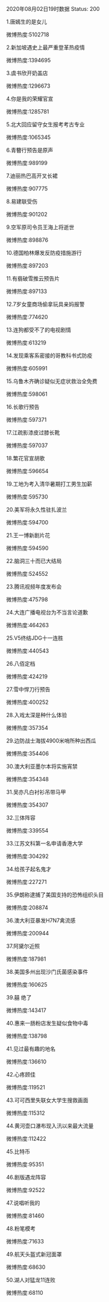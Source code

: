 2020年08月02日19时数据
Status: 200

1.唐嫣生的是女儿

微博热度:5102718

2.新加坡遇史上最严重登革热疫情

微博热度:1394695

3.虞书欣开奶盖店

微博热度:1296673

4.你是我的荣耀官宣

微博热度:1285781

5.北大回应留守女生报考考古专业

微博热度:1065345

6.青簪行预告是原声

微博热度:989199

7.迪丽热巴高开叉长裙

微博热度:907775

8.易建联受伤

微博热度:901202

9.空军原司令员王海上将逝世

微博热度:898876

10.德国柏林爆发反防疫措施游行

微博热度:897203

11.有翡破雪推云预告片

微博热度:897133

12.7岁女童商场偷拿玩具亲妈报警

微博热度:774620

13.连狗都受不了的电视剧情

微博热度:613219

14.发现乘客系密接的哥教科书式防疫

微博热度:605991

15.乌鲁木齐确诊疑似无症状救治全免费

微博热度:598061

16.长歌行预告

微博热度:597371

17.江疏影漆皮过膝长靴

微博热度:597037

18.繁花官宣胡歌

微博热度:596654

19.工地为考入清华暑期打工男生加薪

微博热度:595730

20.美军将永久性驻扎波兰

微博热度:594700

21.王一博新剧片花

微博热度:594590

22.脑洞三十而已大结局

微博热度:524552

23.腾讯视频年度发布会

微博热度:475798

24.大连广播电视台为不当言论道歉

微博热度:464263

25.V5终结JDG十一连胜

微博热度:440543

26.八佰定档

微博热度:424219

27.雪中悍刀行预告

微博热度:400252

28.入戏太深是种什么体验

微博热度:357354

29.边防战士海拔4900米哨所种出西瓜

微博热度:354406

30.澳大利亚墨尔本将实施宵禁

微博热度:354348

31.吴亦凡白衬衫吊带马甲

微博热度:354307

32.三体阵容

微博热度:339554

33.江苏文科第一名申请香港大学

微博热度:304292

34.给孩子起名鬼才

微博热度:227271

35.伊朗称逮捕了美国支持的恐怖组织头目

微博热度:208874

36.澳大利亚暴发H7N7禽流感

微博热度:200944

37.阿黛尔近照

微博热度:187981

38.美国多州出现沙门氏菌感染事件

微博热度:160625

39.囍 绝了

微博热度:143417

40.惠来一肠粉店发生疑似食物中毒

微博热度:138798

41.见过最有趣的地名

微博热度:136610

42.心疼顾佳

微博热度:119521

43.可可西里失联女大学生搜救画面

微博热度:115312

44.黄河壶口瀑布现入汛以来最大流量

微博热度:112422

45.比特币

微博热度:95351

46.剧版遇龙阵容

微博热度:92522

47.说唱听我的

微博热度:81460

48.粉笔模考

微博热度:71633

49.航天头盔式新冠面罩

微博热度:68630

50.湖人对猛龙11连败

微博热度:68110

